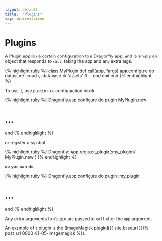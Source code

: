 ```yaml
---
layout: default
title:  "Plugins"
tag: customization
---
```


# Plugins
A Plugin applies a certain configuration to a Dragonfly app, and is simply an object that responds to `call`, taking the app and any extra args.

{% highlight ruby %}
class MyPlugin
  def call(app, *args)
    app.configure do
      datastore :couch, :database => 'assets'
      # ...
    end
  end
end
{% endhighlight %}
<!-- *** silly asterisk highlighting -->

To use it, use `plugin` in a configuration block

{% highlight ruby %}
Dragonfly.app.configure do
  plugin MyPlugin.new
  # ...
end
{% endhighlight %}

or register a symbol

{% highlight ruby %}
Dragonfly::App.register_plugin(:my_plugin){ MyPlugin.new }
{% endhighlight %}

so you can do

{% highlight ruby %}
Dragonfly.app.configure do
  plugin :my_plugin
  # ...
end
{% endhighlight %}

Any extra arguments to `plugin` are passed to `call` after the `app` argument.

An example of a plugin is the [ImageMagick plugin]({{ site.baseurl }}{% post_url 0000-01-05-imagemagick %}).
